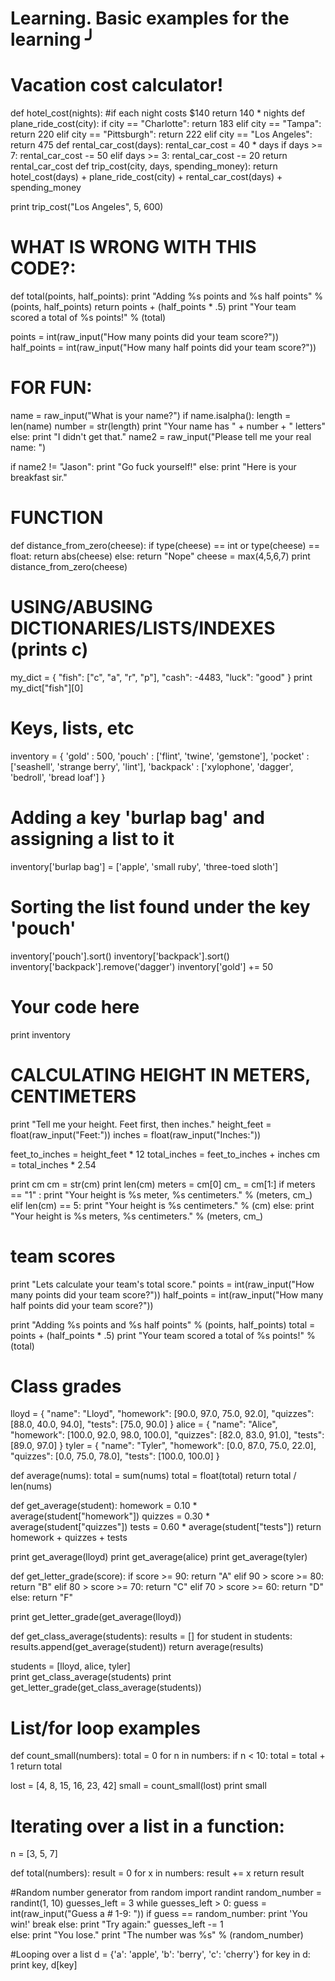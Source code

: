 # Learning. Basic examples for the learning ╯

# Vacation cost calculator!
def hotel_cost(nights):
    #if each night costs $140
    return 140 * nights
def plane_ride_cost(city):
    if city == "Charlotte":
        return 183
    elif city == "Tampa":
        return 220
    elif city == "Pittsburgh":
        return 222
    elif city == "Los Angeles":
        return 475
def rental_car_cost(days):
    rental_car_cost = 40 * days
    if days >= 7:
        rental_car_cost -= 50
    elif days >= 3:
        rental_car_cost -= 20
    return rental_car_cost
def trip_cost(city, days, spending_money):
    return hotel_cost(days) + plane_ride_cost(city) + rental_car_cost(days) + spending_money

print trip_cost("Los Angeles", 5, 600)

# WHAT IS WRONG WITH THIS CODE?:
def total(points, half_points):
    print "Adding %s points and %s half points" % (points, half_points)
    return points + (half_points * .5)
    print "Your team scored a total of %s points!" % (total) 

points = int(raw_input("How many points did your team score?"))
half_points = int(raw_input("How many half points did your team score?"))

# FOR FUN:
name = raw_input("What is your name?")
if name.isalpha():
    length = len(name)
    number = str(length)
    print "Your name has " + number + " letters"
else:
    print "I didn't get that."
name2 = raw_input("Please tell me your real name: ")

if name2 != "Jason":
    print "Go fuck yourself!"
else:
    print "Here is your breakfast sir."

# FUNCTION
def distance_from_zero(cheese):
    if type(cheese) == int or type(cheese) == float:
        return abs(cheese)
    else: 
        return "Nope"
cheese = max(4,5,6,7)
print distance_from_zero(cheese)

# USING/ABUSING DICTIONARIES/LISTS/INDEXES (prints c)
my_dict = {
    "fish": ["c", "a", "r", "p"],
    "cash": -4483,
    "luck": "good"
}
print my_dict["fish"][0]

# Keys, lists, etc
inventory = {
    'gold' : 500,
    'pouch' : ['flint', 'twine', 'gemstone'], 
    'pocket' : ['seashell', 'strange berry', 'lint'],
    'backpack' : ['xylophone', 'dagger', 'bedroll', 'bread loaf']
}

# Adding a key 'burlap bag' and assigning a list to it
inventory['burlap bag'] = ['apple', 'small ruby', 'three-toed sloth']

# Sorting the list found under the key 'pouch'
inventory['pouch'].sort() 
inventory['backpack'].sort()
inventory['backpack'].remove('dagger')
inventory['gold'] += 50
# Your code here
print inventory

# CALCULATING HEIGHT IN METERS, CENTIMETERS
print "Tell me your height. Feet first, then inches."
height_feet = float(raw_input("Feet:"))
inches = float(raw_input("Inches:"))

feet_to_inches = height_feet * 12
total_inches = feet_to_inches + inches
cm = total_inches * 2.54

print cm
cm = str(cm)
print len(cm)
meters = cm[0]
cm_ = cm[1:]
if meters == "1" :
    print "Your height is %s meter, %s centimeters." % (meters, cm_) 
elif len(cm) == 5:
    print "Your height is %s centimeters." % (cm)
else:
    print "Your height is %s meters, %s centimeters." % (meters, cm_) 

# team scores
print "Lets calculate your team's total score."
points = int(raw_input("How many points did your team score?"))
half_points = int(raw_input("How many half points did your team score?"))

print "Adding %s points and %s half points" % (points, half_points)
total = points + (half_points * .5)
print "Your team scored a total of %s points!" % (total) 

# Class grades
lloyd = {
    "name": "Lloyd",
    "homework": [90.0, 97.0, 75.0, 92.0],
    "quizzes": [88.0, 40.0, 94.0],
    "tests": [75.0, 90.0]
}
alice = {
    "name": "Alice",
    "homework": [100.0, 92.0, 98.0, 100.0],
    "quizzes": [82.0, 83.0, 91.0],
    "tests": [89.0, 97.0]
}
tyler = {
    "name": "Tyler",
    "homework": [0.0, 87.0, 75.0, 22.0],
    "quizzes": [0.0, 75.0, 78.0],
    "tests": [100.0, 100.0]
}

def average(nums):
    total = sum(nums)
    total = float(total)
    return total / len(nums)
    
def get_average(student):
    homework = 0.10 * average(student["homework"])
    quizzes = 0.30 * average(student["quizzes"])
    tests = 0.60 * average(student["tests"])
    return homework + quizzes + tests

print get_average(lloyd)
print get_average(alice)
print get_average(tyler)

def get_letter_grade(score):
    if score >= 90:
        return "A"
    elif 90 > score >= 80:
        return "B"
    elif 80 > score >= 70:
        return "C"
    elif 70 > score >= 60:
        return "D"
    else:
        return "F"
    
print get_letter_grade(get_average(lloyd))

def get_class_average(students):
    results = []
    for student in students:
        results.append(get_average(student))
    return average(results)

students = [lloyd, alice, tyler]    
print get_class_average(students)
print get_letter_grade(get_class_average(students))
    
# List/for loop examples
def count_small(numbers):
    total = 0
    for n in numbers:
        if n < 10:
            total = total + 1
    return total

lost = [4, 8, 15, 16, 23, 42]
small = count_small(lost)
print small


# Iterating over a list in a function:

n = [3, 5, 7]

def total(numbers):
    result = 0
    for x in numbers:
        result += x
    return result

#Random number generator
from random import randint
random_number = randint(1, 10)
guesses_left = 3
while guesses_left > 0:
    guess = int(raw_input("Guess a # 1-9: "))
    if guess == random_number:
        print 'You win!'
        break
    else:
        print "Try again:"
        guesses_left -= 1  
else:
    print "You lose."
    print "The number was %s" % (random_number)

#Looping over a list 
d = {'a': 'apple', 'b': 'berry', 'c': 'cherry'}
for key in d:
    print key, d[key]
    
